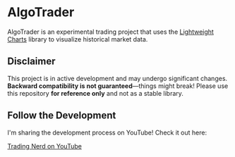 # AlgoTrader

AlgoTrader is an experimental trading project that uses the [Lightweight Charts](https://tradingview.github.io/lightweight-charts/) library to visualize historical market data.

## Disclaimer

This project is in active development and may undergo significant changes. **Backward compatibility is not guaranteed**—things might break! Please use this repository **for reference only** and not as a stable library.

## Follow the Development

I'm sharing the development process on YouTube! Check it out here:

[Trading Nerd on YouTube](https://youtube.com/playlist?list=PLaqitSpR8hexOLbvtjkdOt_FRcu2mmwY1&si=ygHgsfvDMnBwl8rV)